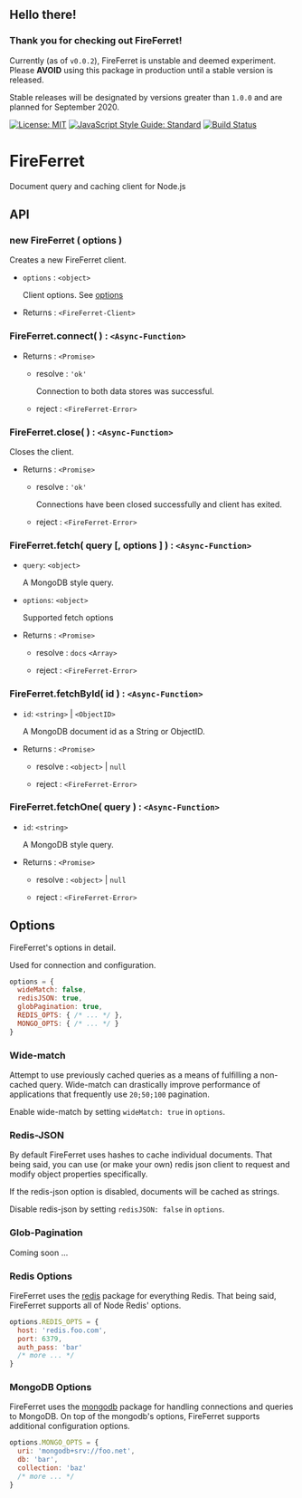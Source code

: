 ## Hello there!
### Thank you for checking out FireFerret!

Currently (as of `v0.0.2`), FireFerret is unstable and deemed experiment. Please **AVOID** using this package in production until a stable version is released. 

Stable releases will be designated by versions greater than `1.0.0` and are planned for September 2020.

[![License: MIT](https://img.shields.io/badge/license-MIT-blue)](https://opensource.org/licenses/MIT)
[![JavaScript Style Guide: Standard](https://img.shields.io/badge/code_style-standard-brightgreen.svg)](https://standardjs.com/ 'JavaScript Standard Style')
[![Build Status](https://travis-ci.com/mster/fireferret.svg?branch=master)](https://travis-ci.com/mster/fireferret)

# FireFerret

Document query and caching client for Node.js

## API

### new FireFerret ( options )

Creates a new FireFerret client.

- `options` : `<object>`

  Client options. See [options](#options)

- Returns : `<FireFerret-Client>`

### FireFerret.connect( ) : `<Async-Function>`

- Returns : `<Promise>`

  - resolve : `'ok'`

    Connection to both data stores was successful.

  - reject : `<FireFerret-Error>`

### FireFerret.close( ) : `<Async-Function>`

Closes the client.

- Returns : `<Promise>`

  - resolve : `'ok'`

    Connections have been closed successfully and client has exited.

  - reject : `<FireFerret-Error>`

### FireFerret.fetch( query [, options ] ) : `<Async-Function>`

- `query`: `<object>`

  A MongoDB style query.

- `options`: `<object>`

  Supported fetch options

- Returns : `<Promise>`

  - resolve : `docs` `<Array>`

  - reject : `<FireFerret-Error>`

### FireFerret.fetchById( id ) : `<Async-Function>`

- `id`: `<string>` | `<ObjectID>`

  A MongoDB document id as a String or ObjectID.

- Returns : `<Promise>`

  - resolve : `<object>` | `null`

  - reject : `<FireFerret-Error>`

### FireFerret.fetchOne( query ) : `<Async-Function>`

- `id`: `<string>`

  A MongoDB style query.

- Returns : `<Promise>`

  - resolve : `<object>` | `null`

  - reject : `<FireFerret-Error>`

## Options

FireFerret's options in detail.

Used for connection and configuration.

```js
options = {
  wideMatch: false,
  redisJSON: true,
  globPagination: true,
  REDIS_OPTS: { /* ... */ },
  MONGO_OPTS: { /* ... */ }
}
```

### Wide-match

Attempt to use previously cached queries as a means of fulfilling a non-cached query. Wide-match can drastically improve performance of applications that frequently use `20;50;100` pagination.

Enable wide-match by setting `wideMatch: true` in `options`.

### Redis-JSON

By default FireFerret uses hashes to cache individual documents. That being said, you can use (or make your own) redis json client to request and modify object properties specifically.

If the redis-json option is disabled, documents will be cached as strings.

Disable redis-json by setting `redisJSON: false` in `options`.

### Glob-Pagination

Coming soon ...

### Redis Options

FireFerret uses the [redis](https://www.npmjs.com/package/redis) package for everything Redis. That being said, FireFerret supports all of Node Redis' options.

```js
options.REDIS_OPTS = {
  host: 'redis.foo.com',
  port: 6379,
  auth_pass: 'bar'
  /* more ... */
}
```

### MongoDB Options

FireFerret uses the [mongodb](https://www.npmjs.com/package/mongodb) package for handling connections and queries to MongoDB. On top of the mongodb's options, FireFerret supports additional configuration options.

```js
options.MONGO_OPTS = {
  uri: 'mongodb+srv://foo.net',
  db: 'bar',
  collection: 'baz'
  /* more ... */
}
```
